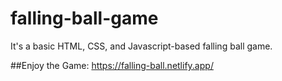 # falling-ball-game
It's a basic HTML, CSS, and Javascript-based falling ball game.

##Enjoy the Game: https://falling-ball.netlify.app/
